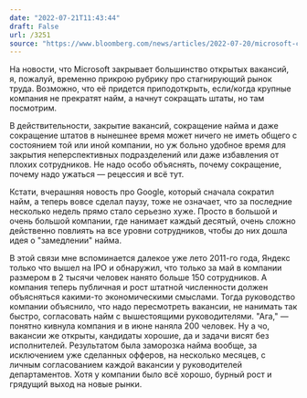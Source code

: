 ```yaml
---
date: "2022-07-21T11:43:44"
draft: False
url: /3251
source: "https://www.bloomberg.com/news/articles/2022-07-20/microsoft-cuts-many-open-job-listings-in-weakening-economy"
---
```


На новости, что Microsoft закрывает большинство открытых вакансий, я, пожалуй, временно прикрою рубрику про стагнирующий рынок труда. Возможно, что её придется приподоткрыть, если/когда крупные компания не прекратят найм, а начнут сокращать штаты, но там посмотрим.

В действительности, закрытие вакансий, сокращение найма и даже сокращение штатов в нынешнее время может ничего не иметь общего с состоянием той или иной компании, но уж больно удобное время для закрытия неперспективных подразделений или даже избавления от плохих сотрудников. Не надо особо объяснять, почему сокращение, почему надо ужаться — рецессия и всё тут.

Кстати, вчерашняя новость про Google, который сначала сократил найм, а теперь вовсе сделал паузу, тоже не означает, что за последние несколько недель прямо стало серьезно хуже. Просто в большой и очень большой компании, где нанимает каждый десятый, очень сложно действенно повлиять на все уровни сотрудников, чтобы до них дошла идея о "замедлении" найма. 

В этой связи мне вспоминается далекое уже лето 2011-го года, Яндекс только что вышел на IPO и обнаружил, что только за май в компании размером в 2 тысячи человек нанято больше 150 сотрудников. А компания теперь публичная и рост штатной численности должен объясняться какими-то экономическими смыслами. Тогда руководство компании объяснило, что надо пересмотреть вакансии, не нанимать так быстро, согласовать найм с вышестоящими руководителями. "Ага," — понятно кивнула компания и в июне наняла 200 человек. Ну а чо, вакансии же открыты, кандидаты хорошие, да и задачи висят без исполнителей. Результатом была заморозка найма вообще, за исключением уже сделанных офферов, на несколько месяцев, с личным согласованием каждой вакансии у руководителей департаментов. Хотя у компании было всё хорошо, бурный рост и грядущий выход на новые рынки.
